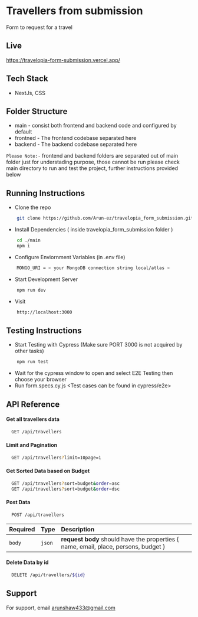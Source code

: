 
# Travellers from submission

Form to request for a travel


## Live

https://travelopia-form-submission.vercel.app/

## Tech Stack

- NextJs, CSS 

## Folder Structure

- main - consist both frontend and backend code and configured by default
- frontned - The frontend codebase separated here
- backend - The backend codebase separated here

`Please Note:-` frontend and backend folders are separated out of main folder just for understading purpose, those cannot be run please check main directory to run and test the project, further instructions provided below


## Running Instructions

- Clone the repo

````bash
    git clone https://github.com/Arun-ez/travelopia_form_submission.git
````

- Install Dependencies ( inside travelopia_form_submission folder )

````bash
    cd ./main
    npm i
````

- Configure Enviornment Variables (in .env file)

````bash
    MONGO_URI = < your MongoDB connection string local/atlas >
````

- Start Development Server

````bash
    npm run dev
````

- Visit

````bash
    http://localhost:3000
````


## Testing Instructions

- Start Testing with Cypress (Make sure PORT 3000 is not acquired by other tasks)

````bash
    npm run test
````

- Wait for the cypress window to open and select E2E Testing then choose your browser
- Run form.specs.cy.js <Test cases can be found in cypress/e2e>
## API Reference

#### Get all travellers data

```bash
  GET /api/travellers
```

#### Limit and Pagination

```bash
  GET /api/travellers?limit=10page=1
```

#### Get Sorted Data based on Budget

```bash
  GET /api/travellers?sort=budget&order=asc
  GET /api/travellers?sort=budget&order=dsc
```

#### Post Data

```bash
  POST /api/travellers
```
| Required | Type     | Description                       |
| :-------- | :------- | :-------------------------------- |
| `body`| `json` | **request body** should have the properties { name, email, place, persons, budget } |


#### Delete Data by id

```bash
  DELETE /api/travellers/${id}
```


## Support

For support, email arunshaw433@gmail.com